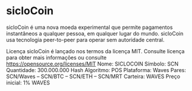 # sicloCoin
sicloCoin é uma nova moeda experimental que permite pagamentos instantâneos a qualquer pessoa, em qualquer lugar do mundo. sicloCoin usa
tecnologia peer-to-peer para operar sem autoridade central.

Licença
sicloCoin é lançado nos termos da licença MIT. Consulte licença para obter mais informações ou consulte
https://opensource.org/licenses/MIT
Nome: SICLOCOIN Símbolo: SCN Quantidade: 300.000.000 Hash Algoritmo: POS Plataforma: Waves Pares: SCN/Waves – SCN/BTC – SCN/ETH – SCN/MRT Carteira: WAVES Preço inicial: 1% WAVES
